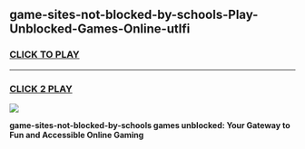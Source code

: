
## game-sites-not-blocked-by-schools-Play-Unblocked-Games-Online-utlfi
<h3>
<a href="https://premium76.site?title=game-sites-not-blocked-by-schools&ref=25A">CLICK TO PLAY</a></h3>
<hr>

<h3>
<a href="https://premium76.site?title=game-sites-not-blocked-by-schools&ref=25A">CLICK 2 PLAY</a>
  
</h3>

<a href="https://premium76.site?title=game-sites-not-blocked-by-schools&ref=25A"><img src="https://clearcache.store/games.png"></a>


**game-sites-not-blocked-by-schools games unblocked: Your Gateway to Fun and Accessible Online Gaming**
